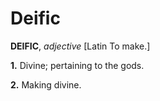 # Deific

**DEIFIC**, _adjective_ \[Latin To make.\]

**1.** Divine; pertaining to the gods.

**2.** Making divine.
